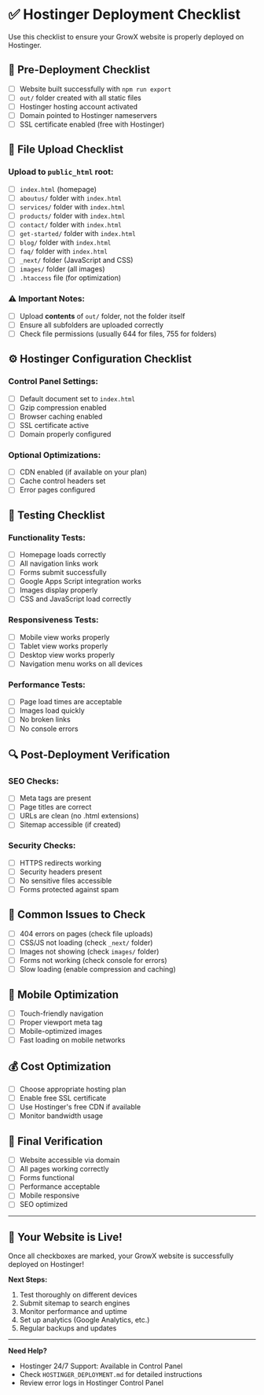 # ✅ Hostinger Deployment Checklist

Use this checklist to ensure your GrowX website is properly deployed on Hostinger.

## 🔨 Pre-Deployment Checklist

- [ ] Website built successfully with `npm run export`
- [ ] `out/` folder created with all static files
- [ ] Hostinger hosting account activated
- [ ] Domain pointed to Hostinger nameservers
- [ ] SSL certificate enabled (free with Hostinger)

## 📁 File Upload Checklist

### Upload to `public_html` root:
- [ ] `index.html` (homepage)
- [ ] `aboutus/` folder with `index.html`
- [ ] `services/` folder with `index.html`
- [ ] `products/` folder with `index.html`
- [ ] `contact/` folder with `index.html`
- [ ] `get-started/` folder with `index.html`
- [ ] `blog/` folder with `index.html`
- [ ] `faq/` folder with `index.html`
- [ ] `_next/` folder (JavaScript and CSS)
- [ ] `images/` folder (all images)
- [ ] `.htaccess` file (for optimization)

### ⚠️ Important Notes:
- [ ] Upload **contents** of `out/` folder, not the folder itself
- [ ] Ensure all subfolders are uploaded correctly
- [ ] Check file permissions (usually 644 for files, 755 for folders)

## ⚙️ Hostinger Configuration Checklist

### Control Panel Settings:
- [ ] Default document set to `index.html`
- [ ] Gzip compression enabled
- [ ] Browser caching enabled
- [ ] SSL certificate active
- [ ] Domain properly configured

### Optional Optimizations:
- [ ] CDN enabled (if available on your plan)
- [ ] Cache control headers set
- [ ] Error pages configured

## 🧪 Testing Checklist

### Functionality Tests:
- [ ] Homepage loads correctly
- [ ] All navigation links work
- [ ] Forms submit successfully
- [ ] Google Apps Script integration works
- [ ] Images display properly
- [ ] CSS and JavaScript load correctly

### Responsiveness Tests:
- [ ] Mobile view works properly
- [ ] Tablet view works properly
- [ ] Desktop view works properly
- [ ] Navigation menu works on all devices

### Performance Tests:
- [ ] Page load times are acceptable
- [ ] Images load quickly
- [ ] No broken links
- [ ] No console errors

## 🔍 Post-Deployment Verification

### SEO Checks:
- [ ] Meta tags are present
- [ ] Page titles are correct
- [ ] URLs are clean (no .html extensions)
- [ ] Sitemap accessible (if created)

### Security Checks:
- [ ] HTTPS redirects working
- [ ] Security headers present
- [ ] No sensitive files accessible
- [ ] Forms protected against spam

## 🚨 Common Issues to Check

- [ ] 404 errors on pages (check file uploads)
- [ ] CSS/JS not loading (check `_next/` folder)
- [ ] Images not showing (check `images/` folder)
- [ ] Forms not working (check console for errors)
- [ ] Slow loading (enable compression and caching)

## 📱 Mobile Optimization

- [ ] Touch-friendly navigation
- [ ] Proper viewport meta tag
- [ ] Mobile-optimized images
- [ ] Fast loading on mobile networks

## 💰 Cost Optimization

- [ ] Choose appropriate hosting plan
- [ ] Enable free SSL certificate
- [ ] Use Hostinger's free CDN if available
- [ ] Monitor bandwidth usage

## 🎯 Final Verification

- [ ] Website accessible via domain
- [ ] All pages working correctly
- [ ] Forms functional
- [ ] Performance acceptable
- [ ] Mobile responsive
- [ ] SEO optimized

---

## 🚀 Your Website is Live!

Once all checkboxes are marked, your GrowX website is successfully deployed on Hostinger!

**Next Steps:**
1. Test thoroughly on different devices
2. Submit sitemap to search engines
3. Monitor performance and uptime
4. Set up analytics (Google Analytics, etc.)
5. Regular backups and updates

---

**Need Help?** 
- Hostinger 24/7 Support: Available in Control Panel
- Check `HOSTINGER_DEPLOYMENT.md` for detailed instructions
- Review error logs in Hostinger Control Panel
